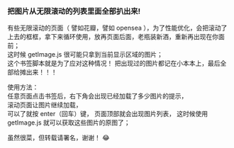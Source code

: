 ### 把图片从无限滚动的列表里面全部扒出来!

有些无限滚动的页面（ 譬如花瓣，譬如 opensea ），为了性能优化，会把滚动了上去的框框，拿下来循环使用，放再页面后面，老瓶装新酒，重新再出现在你面前；  
这时候 getImage.js 很可能只拿到当前显示区域的图片；  
这个书签脚本就是为了应对这种情况！
把出现过的图片都记在小本本上，最后全部给摊出来！！！

使用方法：  
任意页面点击书签后，右下角会出现已经加载了多少图片的提示，  
滚动页面让图片继续加载，  
可以了就按 enter（回车）键，
页面顶部就会出现图片列表，
这时候使用 getImage.js 就可以获取这些图片的原图了；

虽然很菜，但转载请署名，谢谢！ 😂
